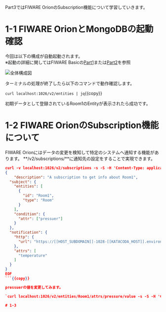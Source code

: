 Part3ではFIWARE OrionのSubscription機能について学習していきます。


# 1-1 FIWARE OrionとMongoDBの起動確認

今回は以下の構成が自動起動されます。  
※起動の詳細に関してはFIWARE Basicの[Part1](https://www.katacoda.com/c3lab/courses/fiwarebasic/fiware-part1)または[Part2](https://www.katacoda.com/c3lab/courses/fiwarebasic/fiware-part2)を参照

![全体構成図](https://github.com/c-3lab/katacoda-scenarios/raw/main/assets/part1/1-1.png)

ターミナルの処理が終了したら以下のコマンドで動作確認します。

`curl localhost:1026/v2/entities | jq`{{copy}}

初期データとして登録されているRoom1のEntityが表示されたら成功です。


# 1-2 FIWARE OrionのSubscription機能について

FIWARE Orionにはデータの変更を検知して特定のシステムへ通知する機能があります。
**/v2/subscriptions/**に通知先の設定をすることで実現できます。

```json
curl -v localhost:1026/v2/subscriptions -s -S -H 'Content-Type: application/json' -d @- <<EOF
{
	"description": "A subscription to get info about Room1",
  "subject": {
    "entities": [
      {
        "id": "Room1",
        "type": "Room"
      }
    ],
    "condition": {
      "attr": ["pressuer"]
    }
  },
  "notification": {
    "http": {
      "url": "https://[[HOST_SUBDOMAIN]]-1028-[[KATACODA_HOST]].environments.katacoda.com/accumulate"
    },
    "attrs": [
      "temperature"
    ]
  }
}
EOF
```{{copy}}

pressuerの値を変更してみます。

`curl localhost:1026/v2/entities/Room1/attrs/pressure/value -s -S -H 'Content-Type: text/plain' -X PUT -d 28.5`{{copy}}

# 1-3 
